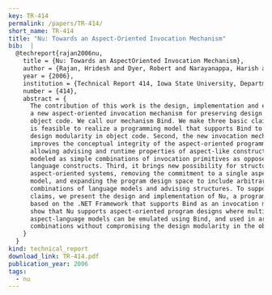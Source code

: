 ```yaml
---
key: TR-414
permalink: /papers/TR-414/
short_name: TR-414
title: "Nu: Towards an Aspect-Oriented Invocation Mechanism"
bib:  |
  @techreport{rajan2006nu,
    title = {Nu: Towards an AspectOriented Invocation Mechanism},
    author = {Rajan, Hridesh and Dyer, Robert and Narayanappa, Harish and Hanna, Youssef},
    year = {2006},
    institution = {Technical Report 414, Iowa State University, Department of Computer Science},
    number = {414},
    abstract = {
      The contribution of this work is the design, implementation and evaluation of
      a new aspect-oriented invocation mechanism for preserving design modularity in
      object code. We call our mechanism Bind. We make three basic claims. First, it
      is feasible to realize a programming model that supports Bind to preserve
      design modularity in object code. Second, the new invocation mechanism further
      improves the conceptual integrity of the aspect-oriented programming models by
      allowing advising and runtime properties of aspect-like constructs to be
      modeled as simple combinations of invocation primitives as opposed to new
      language constructs. Third, it brings new possibility for structuring
      aspect-oriented systems, removing the commitment to a single aspect-language
      model, and expanding the program design space to include arbitrary
      combinations of language models and advising structures. To support these
      claims, we present the design and implementation of Nu, a programming model
      based on the .NET Framework that supports Bind as an invocation mechanism. We
      show that Nu supports aspect-oriented program designs where multiple
      aspect-language models can be emulated using Bind, and used in arbitrary
      combinations without compromising the design modularity in the object code.
    }
  }
kind: technical_report
download_link: TR-414.pdf
publication_year: 2006
tags:
  - nu
---
```

